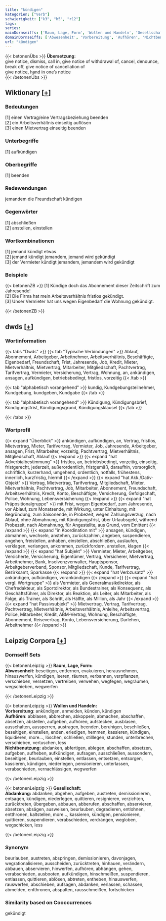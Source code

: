 ```yaml
---
title: "kündigen"
kategorien: ["Verb"]
schwierigkeit: ["k3", "h5", "r12"]
tags:
series:
mainDornseiffs: ['Raum, Lage, Form', 'Wollen und Handeln', 'Gesellschaft']
domainDornseiffs: ['Abwesenheit', 'Vorbereitung', 'Aufhören', 'Nichtbenutzung', 'Abdankung']
url: "kündigen"
---
```


{{< betonenÜbs >}}
**Übersetzung:**  
give notice, dismiss, call in, give notice of withdrawal of, cancel, denounce, break off, give notice of cancellation of  
give notice, hand in one’s notice  
{{< /betonenÜbs >}}

## Wiktionary [[+](https://de.wiktionary.org/wiki/kündigen)]

### Bedeutungen
[1] einen Vertrag/eine Vertragsbeziehung beenden  
[2] ein Arbeitsverhältnis einseitig auflösen  
[3] einen Mietvertrag einseitig beenden  

### Unterbegriffe
[1] aufkündigen  

### Oberbegriffe
[1] beenden  

### Redewendungen
jemandem die Freundschaft kündigen  

### Gegenwörter
[1] abschließen  
[2] anstellen, einstellen  

### Wortkombinationen
[1] jemand kündigt etwas  
[2] jemand kündigt jemandem, jemand wird gekündigt  
[3] der Vermieter kündigt jemandem, jemandem wird gekündigt  

### Beispiele
{{< betonenZB >}}
[1] Kündige doch das Abonnement dieser Zeitschrift zum Jahresende!  
[2] Die Firma hat mein Arbeitsverhältnis fristlos gekündigt.  
[3] Unser Vermieter hat uns wegen Eigenbedarf die Wohnung gekündigt.  

{{< /betonenZB >}}


## dwds [[+](https://www.dwds.de/wb/kündigen)]

### Wortinformation
{{< tabs "Dwds" >}}
{{< tab "Typische Verbindungen" >}}
Ablauf, Abonnement, Arbeitgeber, Arbeitnehmer, Arbeitsverhältnis, Beschäftigte, Eigenbedarf, Freundschaft, Frist, Jahresende, Job, Kredit, Mieter, Mietverhältnis, Mietvertrag, Mitarbeiter, Mitgliedschaft, Pachtvertrag, Tarifvertrag, Vermieter, Versicherung, Vertrag, Wohnung, an, ankündigen, ansagen, aufkündigen, betriebsbedingt, fristlos, vorzeitig
{{< /tab >}}

{{< tab "alphabetisch vorangehend" >}}
kundig, Kundgebungsteilnehmer, Kundgebung, kundgeben, Kundgabe
{{< /tab >}}

{{< tab "alphabetisch vorangehend" >}}
Kündigung, Kündigungsbrief, Kündigungsfrist, Kündigungsgrund, Kündigungsklausel
{{< /tab >}}

{{< /tabs >}}

### Wortprofil
{{< expand "Überblick" >}} ankündigen, aufkündigen, an, Vertrag, fristlos, Mietvertrag, Mieter, Tarifvertrag, Vermieter, Job, Jahresende, Arbeitgeber, ansagen, Frist, Mitarbeiter, vorzeitig, Pachtvertrag, Mietverhältnis, Mitgliedschaft, Ablauf {{< /expand >}}
{{< expand "hat Adverbialbestimmung" >}} fristlos, an, betriebsbedingt, vorzeitig, einseitig, fristgerecht, jederzeit, außerordentlich, fristgemäß, daraufhin, vorsorglich, schriftlich, kurzerhand, umgehend, ordentlich, notfalls, frühestens, innerlich, kurzfristig, hiermit {{< /expand >}}
{{< expand "hat Akk./Dativ-Objekt" >}} Vertrag, Mietvertrag, Tarifvertrag, Mitgliedschaft, Mieter, Mietverhältnis, Pachtvertrag, Job, Mitarbeiter, Abonnement, Freundschaft, Arbeitsverhältnis, Kredit, Konto, Beschäftigte, Versicherung, Gefolgschaft, Police, Wohnung, Lebensversicherung {{< /expand >}}
{{< expand "hat Präpositionalgruppe" >}} mit Frist, wegen Eigenbedarf, zum Jahresende, vor Ablauf, zum Monatsende, mit Wirkung, unter Einhaltung, mit Begründung, zum Saisonende, in Probezeit, wegen Zahlungsverzug, nach Ablauf, ohne Abmahnung, mit Kündigungsfrist, über Urlaubsgeld, während Probezeit, nach Abmahnung, für Angestellte, aus Grund, vom Emittent {{< /expand >}}
{{< expand "in Koordination mit" >}} ansagen, kündigen, abmahnen, wechseln, anstehen, zurückzahlen, angeben, suspendieren, angehen, freistellen, anhaben, einstellen, abschließen, auslaufen, verklagen, verlangen, ankommen, zurückfordern, anstellen, klagen {{< /expand >}}
{{< expand "hat Subjekt" >}} Vermieter, Mieter, Arbeitgeber, Versicherte, Versicherung, Eigentümer, Vertrag, Versicherer, Mietvertrag, Arbeitnehmer, Bank, Insolvenzverwalter, Hauptsponsor, Arbeitgeberverband, Sponsor, Mitgliedschaft, Kunde, Tarifvertrag, Bezirksamt, Sparkasse {{< /expand >}}
{{< expand "hat Verbzusatz" >}} ankündigen, aufkündigen, vorankündigen {{< /expand >}}
{{< expand "hat vergl. Wortgruppe" >}} als Vermieter, als Generalmusikdirektor, als Chefredakteur, als Sportdirektor, als Bundestrainer, als Konsequenz, als Geschäftsführer, als Direktor, als Reaktion, als Leiter, als Mitarbeiter, als Folge, als Trainer, als Schritt, als Hälfte, als Million, als Jahr {{< /expand >}}
{{< expand "hat Passivsubjekt" >}} Mietvertrag, Vertrag, Tarifvertrag, Pachtvertrag, Mietverhältnis, Arbeitsverhältnis, Anleihe, Arbeitsvertrag, Police, Mitarbeiter, Kredit, ABM-Vertrag, Wohnung, Beschäftigte, Abonnement, Reisevertrag, Konto, Lebensversicherung, Darlehen, Arbeitnehmer {{< /expand >}}

## Leipzig Corpora [[+](https://corpora.uni-leipzig.de/en/res?word=kündigen&corpusId=deu_newscrawl-public_2018)]

### Dornseiff Sets
{{< betonenLeipzig >}}
**Raum, Lage, Form:**  
**Abwesenheit:** beseitigen, entfernen, evakuieren, herausnehmen, hinauswerfen, kündigen, leeren, räumen, verbannen, verpflanzen, verschieben, versetzen, vertreiben, verwehen, wegfegen, wegräumen, wegschieben, wegwerfen  

{{< /betonenLeipzig >}}


{{< betonenLeipzig >}}
**Wollen und Handeln:**  
**Vorbereitung:** ankündigen, anmelden, künden, kündigen  
**Aufhören:** abblasen, abbrechen, abkoppeln, abmachen, abschaffen, absetzen, abstellen, aufgeben, aufhören, aufstecken, ausblasen, ausschalten, aussperren, austragen, beenden, beruhigen, beschließen, beseitigen, einstellen, enden, erledigen, hemmen, kassieren, kündigen, liquidieren, more..., löschen, schließen, stilllegen, stunden, unterbrechen, verschieben, vertuschen, less  
**Nichtbenutzung:** abdanken, abfertigen, ablegen, abschaffen, absetzen, aufgeben, aufheben, aufkündigen, aufsagen, ausschließen, aussondern, beseitigen, beurlauben, einstellen, entlassen, entsetzen, entsorgen, kassieren, kündigen, niederlegen, pensionieren, unterlassen, verabschieden, vernachlässigen, wegwerfen  

{{< /betonenLeipzig >}}


{{< betonenLeipzig >}}
**Gesellschaft:**  
**Abdankung:** abdanken, abgehen, aufgeben, austreten, demissionieren, entsagen, kündigen, niederlegen, quittieren, resignieren, verzichten, zurücktreten, übergeben, abbauen, abberufen, abschaffen, abservieren, absetzen, absägen, ausweisen, beurlauben, degradieren, entlohnen, entthronen, kaltstellen, more..., kassieren, kündigen, pensionieren, quittieren, suspendieren, verabschieden, verdrängen, wegloben, wegschicken, less  

{{< /betonenLeipzig >}}

### Synonym
beurlauben, austreten, abspringen, demissionieren, davonjagen, wegrationalisieren, ausscheiden, zurücktreten, hinhauen, verändern, abbauen, abservieren, hinwerfen, aufhören, abhängen, gehen, verabschieden, ausbooten, aufkündigen, hinschmeißen, suspendieren, entlassen, quittieren, ablösen, abtreten, entheben, hinauswerfen, rauswerfen, abschieben, aufsagen, abdanken, verlassen, schassen, abmelden, entthronen, abspalten, rausschmeißen, fortschicken


### Similarity based on Cooccurrences
gekündigt


